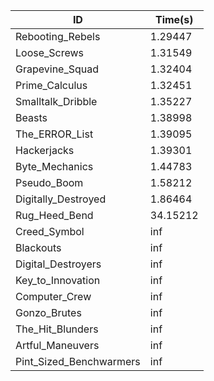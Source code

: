 |ID|Time(s)|
|-|-|
|Rebooting_Rebels|1.29447|
|Loose_Screws|1.31549|
|Grapevine_Squad|1.32404|
|Prime_Calculus|1.32451|
|Smalltalk_Dribble|1.35227|
|Beasts|1.38998|
|The_ERROR_List|1.39095|
|Hackerjacks|1.39301|
|Byte_Mechanics|1.44783|
|Pseudo_Boom|1.58212|
|Digitally_Destroyed|1.86464|
|Rug_Heed_Bend|34.15212|
|Creed_Symbol|inf|
|Blackouts|inf|
|Digital_Destroyers|inf|
|Key_to_Innovation|inf|
|Computer_Crew|inf|
|Gonzo_Brutes|inf|
|The_Hit_Blunders|inf|
|Artful_Maneuvers|inf|
|Pint_Sized_Benchwarmers|inf|
